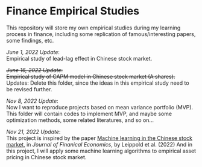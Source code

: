 # Finance Empirical Studies
This repository will store my own empirical studies during my learning process in finance, including some replication of famous/interesting papers, some findings, etc.

*June 1, 2022 Update*:      
Empirical study of lead-lag effect in Chinese stock market.

~~*June 16, 2022 Update*:~~           
~~Empirical study of CAPM model in Chinese stock market (A shares).~~         
Updates: Delete this folder, since the ideas in this empirical study need to be revised further.

*Nov 8, 2022 Update*:         
Now I want to reproduce projects based on mean variance portfolio (MVP). This folder will contain codes to implement MVP, and maybe some optimization methods, some related literatures, and so on...

*Nov 21, 2022 Update*:      
This project is inspired by the paper [Machine learning in the Chinese stock market](https://www.sciencedirect.com/science/article/pii/S0304405X21003743), in *Journal of Finanical Economics*, by Leippold et al. (2022) And in this project, I will apply some machine learning algorithms to empirical asset pricing in Chinese stock market.